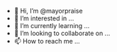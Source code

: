 - 👋 Hi, I’m @mayorpraise
- 👀 I’m interested in ...
- 🌱 I’m currently learning ...
- 💞️ I’m looking to collaborate on ...
- 📫 How to reach me ...

<!---
mayorpraise/mayorpraise is a ✨ special ✨ repository because its `README.md` (this file) appears on your GitHub profile.
You can click the Preview link to take a look at your changes.
--->
